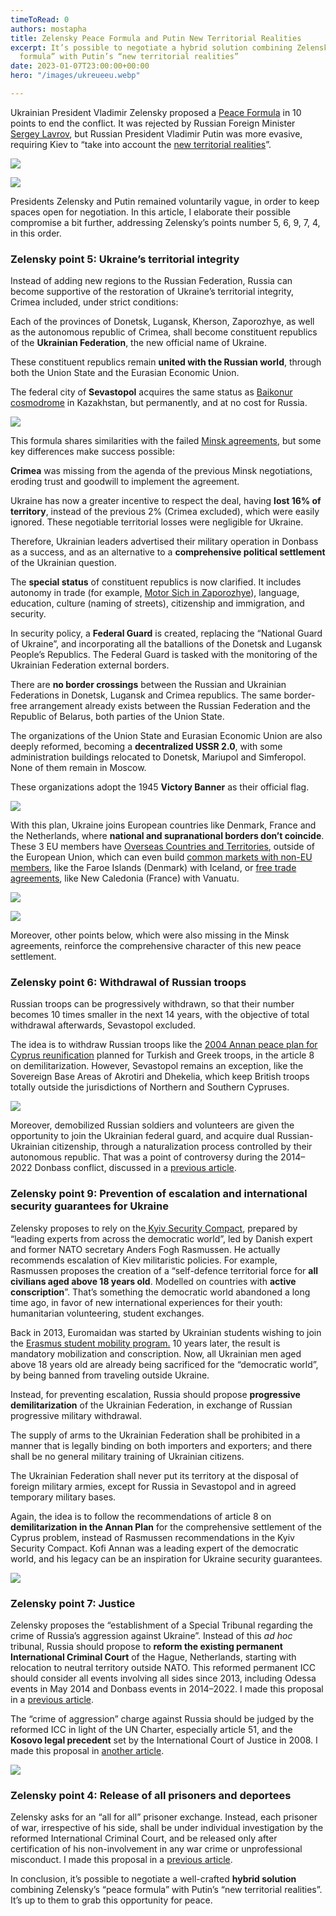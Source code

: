 ```yaml
---
timeToRead: 0
authors: mostapha
title: Zelensky Peace Formula and Putin New Territorial Realities
excerpt: It’s possible to negotiate a hybrid solution combining Zelensky’s “peace
  formula” with Putin’s “new territorial realities”
date: 2023-01-07T23:00:00+00:00
hero: "/images/ukreueeu.webp"

---
```

Ukrainian President Vladimir Zelensky proposed a [Peace Formula](https://www.president.gov.ua/en/news/ukrayina-zavzhdi-bula-liderom-mirotvorchih-zusil-yaksho-rosi-79141) in 10 points to end the conflict. It was rejected by Russian Foreign Minister [Sergey Lavrov](https://www.reuters.com/world/europe/russias-lavrov-rejects-zelenskiys-peace-formula-ria-2022-12-29/), but Russian President Vladimir Putin was more evasive, requiring Kiev to “take into account the [new territorial realities](http://kremlin.ru/events/president/news/70328)”.

![](https://cdn-images-1.medium.com/max/800/0*-lx_0oHJ5IsVHdrb.jpeg)

![](https://cdn-images-1.medium.com/max/800/0*qdU61COvHpaU0-O_.jpeg)

Presidents Zelensky and Putin remained voluntarily vague, in order to keep spaces open for negotiation. In this article, I elaborate their possible compromise a bit further, addressing Zelensky’s points number 5, 6, 9, 7, 4, in this order.

### Zelensky point 5: Ukraine’s territorial integrity

Instead of adding new regions to the Russian Federation, Russia can become supportive of the restoration of Ukraine’s territorial integrity, Crimea included, under strict conditions:

Each of the provinces of Donetsk, Lugansk, Kherson, Zaporozhye, as well as the autonomous republic of Crimea, shall become constituent republics of the **Ukrainian Federation**, the new official name of Ukraine.

These constituent republics remain **united with the Russian world**, through both the Union State and the Eurasian Economic Union.

The federal city of **Sevastopol** acquires the same status as [Baikonur cosmodrome](https://cis-legislation.com/document.fwx?rgn=8648) in Kazakhstan, but permanently, and at no cost for Russia.

![](https://cdn-images-1.medium.com/max/800/1*HcHdtCdLEW6ZxBqp93t5AA.jpeg)

This formula shares similarities with the failed [Minsk agreements](https://en.wikipedia.org/wiki/Minsk_agreements#Minsk_II,_February_2015), but some key differences make success possible:

**Crimea** was missing from the agenda of the previous Minsk negotiations, eroding trust and goodwill to implement the agreement.

Ukraine has now a greater incentive to respect the deal, having **lost 16% of territory**, instead of the previous 2% (Crimea excluded), which were easily ignored. These negotiable territorial losses were negligible for Ukraine. 

Therefore, Ukrainian leaders advertised their military operation in Donbass as a success, and as an alternative to a **comprehensive political settlement** of the Ukrainian question.

The **special status** of constituent republics is now clarified. It includes autonomy in trade (for example, [Motor Sich in Zaporozhye](https://ssu.gov.ua/novyny/sbu-zatrymala-prezydenta-promyslovoho-hihanta-motor-sich-za-pidozroiu-u-roboti-na-rf)), language, education, culture (naming of streets), citizenship and immigration, and security.

In security policy, a **Federal Guard** is created, replacing the “National Guard of Ukraine”, and incorporating all the batallions of the Donetsk and Lugansk People’s Republics. The Federal Guard is tasked with the monitoring of the Ukrainian Federation external borders. 

There are **no border crossings** between the Russian and Ukrainian Federations in Donetsk, Lugansk and Crimea republics. The same border-free arrangement already exists between the Russian Federation and the Republic of Belarus, both parties of the Union State.

The organizations of the Union State and Eurasian Economic Union are also deeply reformed, becoming a **decentralized USSR 2.0**, with some administration buildings relocated to Donetsk, Mariupol and Simferopol. None of them remain in Moscow. 

These organizations adopt the 1945 **Victory Banner** as their official flag.

![](https://cdn-images-1.medium.com/max/800/1*RuawwdoL-5JldN5h895t-A.jpeg)

With this plan, Ukraine joins European countries like Denmark, France and the Netherlands, where **national and supranational borders don’t coincide**. These 3 EU members have [Overseas Countries and Territories](https://international-partnerships.ec.europa.eu/countries/overseas-countries-and-territories_en), outside of the European Union, which can even build [common markets with non-EU members](https://www.government.fo/en/foreign-relations/foreign-trade/hoyvik-agreement/), like the Faroe Islands (Denmark) with Iceland, or [free trade agreements](https://gouv.nc/actualites/04-08-2022/premier-acte-dune-cooperation-renforcee-avec-le-vanuatu), like New Caledonia (France) with Vanuatu.

![](https://cdn-images-1.medium.com/max/800/0*s5vNj7Yqqg2PGylv.jpg)

![](https://cdn-images-1.medium.com/max/800/0*xEV1En-wKnn76_hm.gif)

Moreover, other points below, which were also missing in the Minsk agreements, reinforce the comprehensive character of this new peace settlement.

### Zelensky point 6: Withdrawal of Russian troops

Russian troops can be progressively withdrawn, so that their number becomes 10 times smaller in the next 14 years, with the objective of total withdrawal afterwards, Sevastopol excluded.

The idea is to withdraw Russian troops like the [2004 Annan peace plan for Cyprus reunification](http://www.globalsecurity.org/military/library/report/2004/annan-cyprus-problem_maps_26feb03.pdf) planned for Turkish and Greek troops, in the article 8 on demilitarization. However, Sevastopol remains an exception, like the Sovereign Base Areas of Akrotiri and Dhekelia, which keep British troops totally outside the jurisdictions of Northern and Southern Cypruses.

![](https://cdn-images-1.medium.com/max/800/0*8yAy2aHZR4TedmOl.png)

‌Moreover, demobilized Russian soldiers and volunteers are given the opportunity to join the Ukrainian federal guard, and acquire dual Russian-Ukrainian citizenship, through a naturalization process controlled by their autonomous republic. That was a point of controversy during the 2014–2022 Donbass conflict, discussed in a [previous article](https://medium.com/@mostafab/vladimir-putin-should-voluntarily-go-to-an-impartial-international-criminal-court-trial-because-he-586aa0ed1fa1#498e).

### Zelensky point 9: Prevention of escalation and international security guarantees for Ukraine

Zelensky proposes to rely on the[ Kyiv Security Compact](https://www.president.gov.ua/storage/j-files-storage/01/15/89/41fd0ec2d72259a561313370cee1be6e_1663050954.pdf), prepared by “leading experts from across the democratic world”, led by Danish expert and former NATO secretary Anders Fogh Rasmussen. He actually recommends escalation of Kiev militaristic policies. For example, Rasmussen proposes the creation of a “self-defence territorial force for **all civilians aged above 18 years old**. Modelled on countries with **active conscription**”. That’s something the democratic world abandoned a long time ago, in favor of new international experiences for their youth: humanitarian volunteering, student exchanges.

Back in 2013, Euromaidan was started by Ukrainian students wishing to join the [Erasmus student mobility program.](https://www.pravda.com.ua/columns/2013/11/27/7003306/index.amp) 10 years later, the result is mandatory mobilization and conscription. Now, all Ukrainian men aged above 18 years old are already being sacrificed for the “democratic world”, by being banned from traveling outside Ukraine.

Instead, for preventing escalation, Russia should propose **progressive demilitarization** of the Ukrainian Federation, in exchange of Russian progressive military withdrawal.

The supply of arms to the Ukrainian Federation shall be prohibited in a manner that is legally binding on both importers and exporters; and there shall be no general military training of Ukrainian citizens.

The Ukrainian Federation shall never put its territory at the disposal of foreign military armies, except for Russia in Sevastopol and in agreed temporary military bases.

Again, the idea is to follow the recommendations of article 8 on **demilitarization in the Annan Plan** for the comprehensive settlement of the Cyprus problem, instead of Rasmussen recommendations in the Kyiv Security Compact. Kofi Annan was a leading expert of the democratic world, and his legacy can be an inspiration for Ukraine security guarantees.

![](https://cdn-images-1.medium.com/max/800/0*idPLLejAn-ZytWRn.gif)

### Zelensky point 7: Justice

Zelensky proposes the “establishment of a Special Tribunal regarding the crime of Russia’s aggression against Ukraine”. Instead of this _ad hoc_ tribunal, Russia should propose to **reform the existing permanent International Criminal Court** of the Hague, Netherlands, starting with relocation to neutral territory outside NATO. This reformed permanent ICC should consider all events involving all sides since 2013, including Odessa events in May 2014 and Donbass events in 2014–2022. I made this proposal in a [previous article](https://medium.com/@mostafab/russia-should-take-the-leadership-of-international-criminal-court-reform-8f42ea5b547f).

The “crime of aggression” charge against Russia should be judged by the reformed ICC in light of the UN Charter, especially article 51, and the **Kosovo legal precedent** set by the International Court of Justice in 2008. I made this proposal in [another article](https://medium.com/@mostafab/vladimir-putin-should-voluntarily-go-to-an-impartial-international-criminal-court-trial-because-he-586aa0ed1fa1).

![](https://cdn-images-1.medium.com/max/800/0*4bj4rn8t3hAKm0Be.jpeg)

### Zelensky point 4: Release of all prisoners and deportees

Zelensky asks for an “all for all” prisoner exchange. Instead, each prisoner of war, irrespective of his side, shall be under individual investigation by the reformed International Criminal Court, and be released only after certification of his non-involvement in any war crime or unprofessional misconduct. I made this proposal in a [previous article](/post/russia-should-initiate-the-reform-and-join-the-international-criminal-court/).

In conclusion, it’s possible to negotiate a well-crafted **hybrid solution** combining Zelensky’s “peace formula” with Putin’s “new territorial realities”. It’s up to them to grab this opportunity for peace.
